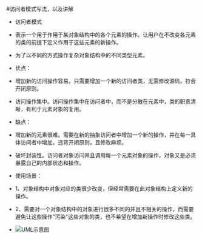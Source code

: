 #访问者模式写法，以及讲解

- 访问者模式
- 表示一个用于作用于某对象结构中的各个元素的操作。让用户在不改变各元素的类的前提下定义作用于这些元素的新操作。
- 为了以不同的方式操作复杂对象结构中的不同类型元素。

- 优点： 
- 增加新的访问操作容易。只需要增加一个新的访问者类，无需修改源码，符合开闭原则。
- 访问操作集中。访问操作集中在访问者中，而不是分散在元素中，类的职责清晰，有利于元素对象的复用。
- 缺点： 
- 增加新的元素很难。需要在新的抽象访问者中增加一个新的操作，并在每一具体访问者中增加，违背开闭原则，且修改麻烦。
- 破坏封装性。访问者对象访问并且调用每一个元素对象的操作，对象又是必须暴露自己的内部状态和操作。
  
- 使用场景：
 - 1、对象结构中对象对应的类很少改变，但经常需要在此对象结构上定义新的操作。
 - 2、需要对一个对象结构中的对象进行很多不同的并且不相关的操作，而需要避免让这些操作"污染"这些对象的类，也不希望在增加新操作时修改这些类。
- ![UML示意图](https://github.com/pigzhuzhu55/Design/blob/master/src/example/visitor/25.png?raw=true)
